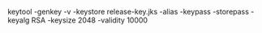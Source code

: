 keytool -genkey -v -keystore release-key.jks -alias <alias> -keypass <keypass> -storepass <storepass> -keyalg RSA -keysize 2048 -validity 10000

